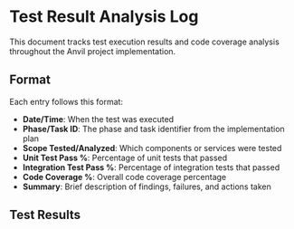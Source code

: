 # Test Result Analysis Log

This document tracks test execution results and code coverage analysis throughout the Anvil project implementation.

## Format

Each entry follows this format:
- **Date/Time**: When the test was executed
- **Phase/Task ID**: The phase and task identifier from the implementation plan
- **Scope Tested/Analyzed**: Which components or services were tested
- **Unit Test Pass %**: Percentage of unit tests that passed
- **Integration Test Pass %**: Percentage of integration tests that passed
- **Code Coverage %**: Overall code coverage percentage
- **Summary**: Brief description of findings, failures, and actions taken

## Test Results

<!-- Test results will be added here as tasks are completed -->
